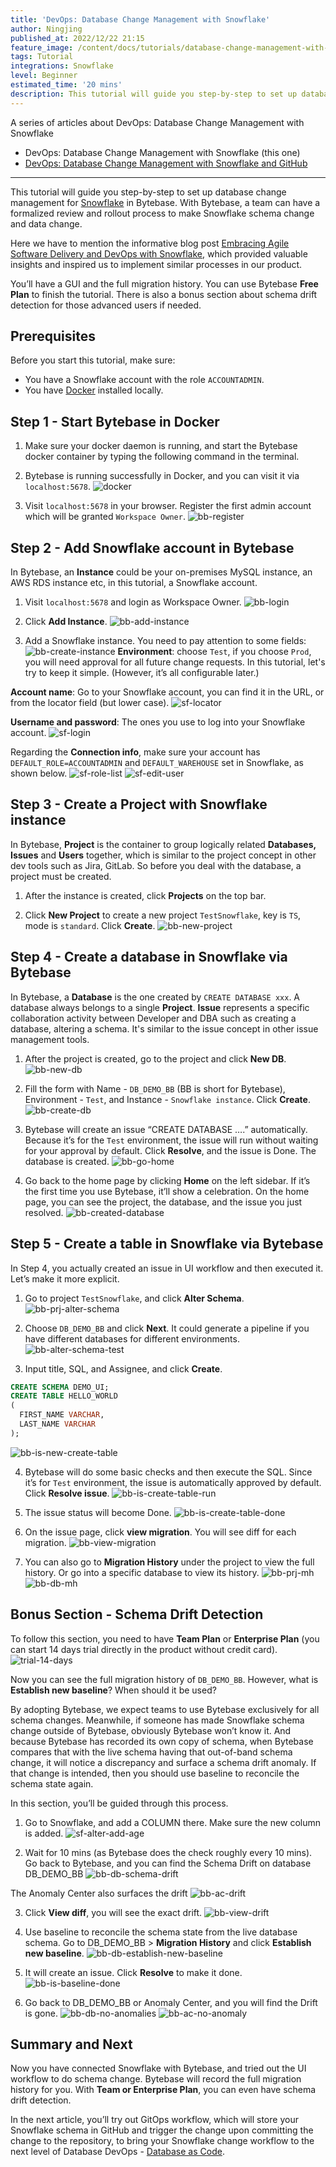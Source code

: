 ```yaml
---
title: 'DevOps: Database Change Management with Snowflake'
author: Ningjing
published_at: 2022/12/22 21:15
feature_image: /content/docs/tutorials/database-change-management-with-snowflake/db-change-snowflake.webp
tags: Tutorial
integrations: Snowflake
level: Beginner
estimated_time: '20 mins'
description: This tutorial will guide you step-by-step to set up database change management for Snowflake in Bytebase.
---
```


A series of articles about DevOps: Database Change Management with Snowflake

- DevOps: Database Change Management with Snowflake (this one)
- [DevOps: Database Change Management with Snowflake and GitHub](/docs/tutorials/database-change-management-with-snowflake-and-github)

---

This tutorial will guide you step-by-step to set up database change management for [Snowflake](https://www.snowflake.com/en/) in Bytebase. With Bytebase, a team can have a formalized review and rollout process to make Snowflake schema change and data change.

Here we have to mention the informative blog post [Embracing Agile Software Delivery and DevOps with Snowflake](https://www.snowflake.com/blog/embracing-agile-software-delivery-and-devops-with-snowflake/), which provided valuable insights and inspired us to implement similar processes in our product.

You’ll have a GUI and the full migration history. You can use Bytebase **Free Plan** to finish the tutorial. There is also a bonus section about schema drift detection for those advanced users if needed.

## Prerequisites

Before you start this tutorial, make sure:

- You have a Snowflake account with the role `ACCOUNTADMIN`.
- You have [Docker](https://www.docker.com/) installed locally.

## Step 1 - Start Bytebase in Docker

1. Make sure your docker daemon is running, and start the Bytebase docker container by typing the following command in the terminal.

   <IncludeBlock url="/docs/get-started/install/terminal-docker-run"></IncludeBlock>

2. Bytebase is running successfully in Docker, and you can visit it via `localhost:5678`.
   ![docker](/content/docs/tutorials/database-change-management-with-snowflake/docker.webp)

3. Visit `localhost:5678` in your browser. Register the first admin account which will be granted `Workspace Owner`.
   ![bb-register](/content/docs/tutorials/database-change-management-with-snowflake/bb-register.webp)

## Step 2 - Add Snowflake account in Bytebase

In Bytebase, ​​an **Instance** could be your on-premises MySQL instance, an AWS RDS instance etc, in this tutorial, a Snowflake account.

1. Visit `localhost:5678` and login as Workspace Owner.
   ![bb-login](/content/docs/tutorials/database-change-management-with-snowflake/bb-login.webp)

2. Click **Add Instance**.
   ![bb-add-instance](/content/docs/tutorials/database-change-management-with-snowflake/bb-add-instance.webp)

3. Add a Snowflake instance. You need to pay attention to some fields:
   ![bb-create-instance](/content/docs/tutorials/database-change-management-with-snowflake/bb-create-instance.webp)
   **Environment**: choose `Test`, if you choose `Prod`, you will need approval for all future change requests. In this tutorial, let's try to keep it simple. (However, it’s all configurable later.)

**Account name**: Go to your Snowflake account, you can find it in the URL, or from the locator field (but lower case).
![sf-locator](/content/docs/tutorials/database-change-management-with-snowflake/sf-locator.webp)

**Username and password**: The ones you use to log into your Snowflake account.
![sf-login](/content/docs/tutorials/database-change-management-with-snowflake/sf-login.webp)

Regarding the **Connection info**, make sure your account has `DEFAULT_ROLE=ACCOUNTADMIN` and `DEFAULT_WAREHOUSE` set in Snowflake, as shown below.
![sf-role-list](/content/docs/tutorials/database-change-management-with-snowflake/sf-role-list.webp)
![sf-edit-user](/content/docs/tutorials/database-change-management-with-snowflake/sf-edit-user.webp)

## Step 3 - Create a Project with Snowflake instance

In Bytebase, **Project** is the container to group logically related **Databases, Issues** and **Users** together, which is similar to the project concept in other dev tools such as Jira, GitLab. So before you deal with the database, a project must be created.

1. After the instance is created, click **Projects** on the top bar.

2. Click **New Project** to create a new project `TestSnowflake`, key is `TS`, mode is `standard`. Click **Create**.
   ![bb-new-project](/content/docs/tutorials/database-change-management-with-snowflake/bb-new-project.webp)

## Step 4 - Create a database in Snowflake via Bytebase

In Bytebase, a **Database** is the one created by `CREATE DATABASE xxx`. A database always belongs to a single **Project**. **Issue** represents a specific collaboration activity between Developer and DBA such as creating a database, altering a schema. It's similar to the issue concept in other issue management tools.

1. After the project is created, go to the project and click **New DB**.
   ![bb-new-db](/content/docs/tutorials/database-change-management-with-snowflake/bb-new-db.webp)

1. Fill the form with Name - `DB_DEMO_BB` (BB is short for Bytebase), Environment - `Test`, and Instance - `Snowflake instance`. Click **Create**.
   ![bb-create-db](/content/docs/tutorials/database-change-management-with-snowflake/bb-create-db.webp)

1. Bytebase will create an issue “CREATE DATABASE ….” automatically. Because it’s for the `Test` environment, the issue will run without waiting for your approval by default. Click **Resolve**, and the issue is Done. The database is created.
   ![bb-go-home](/content/docs/tutorials/database-change-management-with-snowflake/bb-go-home.webp)

1. Go back to the home page by clicking **Home** on the left sidebar. If it’s the first time you use Bytebase, it’ll show a celebration. On the home page, you can see the project, the database, and the issue you just resolved.
   ![bb-created-database](/content/docs/tutorials/database-change-management-with-snowflake/bb-created-database.webp)

## Step 5 - Create a table in Snowflake via Bytebase

In Step 4, you actually created an issue in UI workflow and then executed it. Let’s make it more explicit.

1. Go to project `TestSnowflake`, and click **Alter Schema**.
   ![bb-prj-alter-schema](/content/docs/tutorials/database-change-management-with-snowflake/bb-prj-alter-schema.webp)

2. Choose `DB_DEMO_BB` and click **Next**. It could generate a pipeline if you have different databases for different environments.
   ![bb-alter-schema-test](/content/docs/tutorials/database-change-management-with-snowflake/bb-alter-schema-test.webp)

3. Input title, SQL, and Assignee, and click **Create**.

```sql
CREATE SCHEMA DEMO_UI;
CREATE TABLE HELLO_WORLD
(
  FIRST_NAME VARCHAR,
  LAST_NAME VARCHAR
);
```

![bb-is-new-create-table](/content/docs/tutorials/database-change-management-with-snowflake/bb-is-new-create-table.webp)

4. Bytebase will do some basic checks and then execute the SQL. Since it’s for `Test` environment, the issue is automatically approved by default. Click **Resolve issue**.
   ![bb-is-create-table-run](/content/docs/tutorials/database-change-management-with-snowflake/bb-is-create-table-run.webp)

5. The issue status will become Done.
   ![bb-is-create-table-done](/content/docs/tutorials/database-change-management-with-snowflake/bb-is-create-table-done.webp)

6. On the issue page, click **view migration**. You will see diff for each migration.
   ![bb-view-migration](/content/docs/tutorials/database-change-management-with-snowflake/bb-view-migration.webp)

7. You can also go to **Migration History** under the project to view the full history. Or go into a specific database to view its history.
   ![bb-prj-mh](/content/docs/tutorials/database-change-management-with-snowflake/bb-prj-mh.webp)
   ![bb-db-mh](/content/docs/tutorials/database-change-management-with-snowflake/bb-db-mh.webp)

## Bonus Section - Schema Drift Detection

To follow this section, you need to have **Team Plan** or **Enterprise Plan** (you can start 14 days trial directly in the product without credit card).
![trial-14-days](/content/docs/tutorials/database-change-management-with-snowflake/trial-14-days.webp)

Now you can see the full migration history of `DB_DEMO_BB`. However, what is **Establish new baseline**? When should it be used?

By adopting Bytebase, we expect teams to use Bytebase exclusively for all schema changes. Meanwhile, if someone has made Snowflake schema change outside of Bytebase, obviously Bytebase won’t know it. And because Bytebase has recorded its own copy of schema, when Bytebase compares that with the live schema having that out-of-band schema change, it will notice a discrepancy and surface a schema drift anomaly. If that change is intended, then you should use baseline to reconcile the schema state again.

In this section, you’ll be guided through this process.

1. Go to Snowflake, and add a COLUMN there. Make sure the new column is added.
   ![sf-alter-add-age](/content/docs/tutorials/database-change-management-with-snowflake/sf-alter-add-age.webp)

2. Wait for 10 mins (as Bytebase does the check roughly every 10 mins). Go back to Bytebase, and you can find the Schema Drift on database DB_DEMO_BB
   ![bb-db-schema-drift](/content/docs/tutorials/database-change-management-with-snowflake/bb-db-schema-drift.webp)

The Anomaly Center also surfaces the drift
![bb-ac-drift](/content/docs/tutorials/database-change-management-with-snowflake/bb-ac-drift.webp)

3. Click **View diff**, you will see the exact drift.
   ![bb-view-drift](/content/docs/tutorials/database-change-management-with-snowflake/bb-view-drift.webp)

4. Use baseline to reconcile the schema state from the live database schema. Go to DB_DEMO_BB > **Migration History** and click **Establish new baseline**.
   ![bb-db-establish-new-baseline](/content/docs/tutorials/database-change-management-with-snowflake/bb-db-establish-new-baseline.webp)

5. It will create an issue. Click **Resolve** to make it done.
   ![bb-is-baseline-done](/content/docs/tutorials/database-change-management-with-snowflake/bb-is-baseline-done.webp)

6. Go back to DB_DEMO_BB or Anomaly Center, and you will find the Drift is gone.
   ![bb-db-no-anomalies](/content/docs/tutorials/database-change-management-with-snowflake/bb-db-no-anomalies.webp)
   ![bb-ac-no-anomaly](/content/docs/tutorials/database-change-management-with-snowflake/bb-ac-no-anomaly.webp)

## Summary and Next

Now you have connected Snowflake with Bytebase, and tried out the UI workflow to do schema change. Bytebase will record the full migration history for you. With **Team or Enterprise Plan**, you can even have schema drift detection.

In the next article, you’ll try out GitOps workflow, which will store your Snowflake schema in GitHub and trigger the change upon committing the change to the repository, to bring your Snowflake change workflow to the next level of Database DevOps - [Database as Code](/blog/database-as-code).
